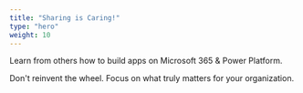 ```yaml
---
title: "Sharing is Caring!"
type: "hero"
weight: 10
---
```


Learn from others how to build apps on Microsoft 365 & Power Platform.

Don't reinvent the wheel. Focus on what truly matters for your organization.
